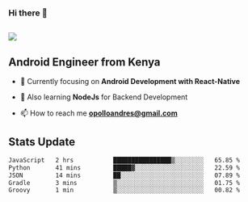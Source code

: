 ### Hi there 👋
<h2 align="left"><img src="https://readme-typing-svg.herokuapp.com?color=000000&lines=I'm+Andrew+Opollo😊;Welcome+to+my+Github😜"> </h2>

## Android Engineer from Kenya


- 🌱 Currently focusing on **Android Development with React-Native**

- 🔭 Also learning **NodeJs** for Backend Development

- 📫 How to reach me **opolloandres@gmail.com**


## Stats Update
<!--START_SECTION:waka-->

```txt
JavaScript   2 hrs           ████████████████▒░░░░░░░░   65.85 %
Python       41 mins         █████▓░░░░░░░░░░░░░░░░░░░   22.59 %
JSON         14 mins         ██░░░░░░░░░░░░░░░░░░░░░░░   07.89 %
Gradle       3 mins          ▒░░░░░░░░░░░░░░░░░░░░░░░░   01.75 %
Groovy       1 min           ▒░░░░░░░░░░░░░░░░░░░░░░░░   00.82 %
```

<!--END_SECTION:waka-->


